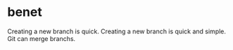 # benet
Creating a new branch is quick.
Creating a new branch is quick and simple.
Git can merge branchs.
